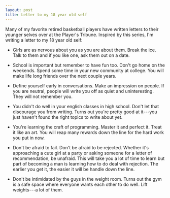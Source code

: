 ```yaml
---
layout: post
title: Letter to my 18 year old self
---
```


Many of my favorite retired basketball players have written letters to their younger selves over at the Player's Tribune. Inspired by this series, I'm writing a letter to my 18 year old self:

* Girls are as nervous about you as you are about them. Break the ice. Talk to them and if you like one, ask them out on a date.

* School is important but remember to have fun too. Don't go home on the weekends. Spend some time in your new community at college. You will make life long friends over the next couple years.

* Define yourself early in conversations. Make an impression on people. If you are neutral, people will write you off as quiet and uninteresting. They will not remember you.

* You didn't do well in your english classes in high school. Don't let that discourage you from writing. Turns out you're pretty good at it---you just haven't found the right topics to write about yet.

* You're learning the craft of programming. Master it and perfect it. Treat it like an art. You will reap many rewards down the line for the hard work you put in now.

* Don't be afraid to fail. Don't be afraid to be rejected. Whether it's approaching a cute girl at a party or asking someone for a letter of recommendation, be unafraid. This will take you a lot of time to learn but part of becoming a man is learning how to do deal with rejection. The earlier you get it, the easier it will be handle down the line.

* Don't be intimidated by the guys in the weight room. Turns out the gym is a safe space where everyone wants each other to do well. Lift weights---a lot of them.

